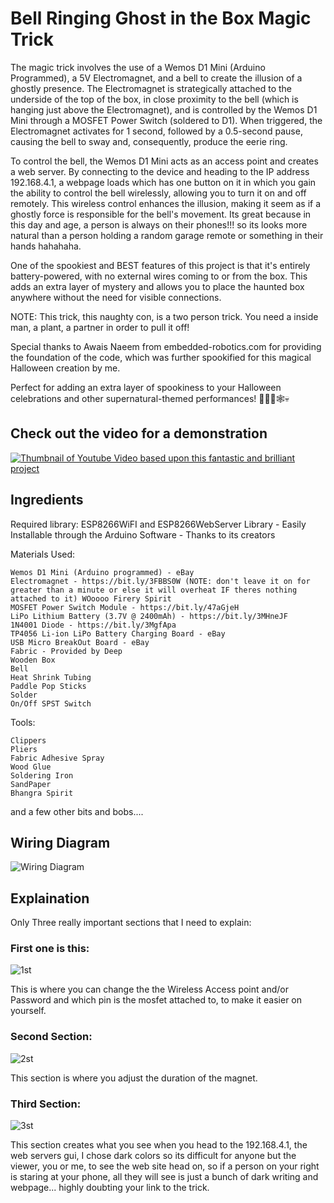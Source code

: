 # Bell Ringing Ghost in the Box Magic Trick

The magic trick involves the use of a Wemos D1 Mini (Arduino Programmed), a 5V Electromagnet, and a bell to create the illusion of a ghostly presence. The Electromagnet is strategically attached to the underside of the top of the box, in close proximity to the bell (which is hanging just above the Electromagnet), and is controlled by the Wemos D1 Mini through a MOSFET Power Switch (soldered to D1). When triggered, the Electromagnet activates for 1 second, followed by a 0.5-second pause, causing the bell to sway and, consequently, produce the eerie ring.

To control the bell, the Wemos D1 Mini acts as an access point and creates a web server. By connecting to the device and heading to the IP address 192.168.4.1, a webpage loads which has one button on it in which you gain the ability to control the bell wirelessly, allowing you to turn it on and off remotely. This wireless control enhances the illusion, making it seem as if a ghostly force is responsible for the bell's movement. Its great because in this day and age, a person is always on their phones!!! so its looks more natural than a person holding a random garage remote or something in their hands hahahaha.

One of the spookiest and BEST features of this project is that it's entirely battery-powered, with no external wires coming to or from the box. This adds an extra layer of mystery and allows you to place the haunted box anywhere without the need for visible connections. 

NOTE: This trick, this naughty con, is a two person trick. You need a inside man, a plant, a partner in order to pull it off!

Special thanks to Awais Naeem from embedded-robotics.com for providing the foundation of the code, which was further spookified for this magical Halloween creation by me. 

Perfect for adding an extra layer of spookiness to your Halloween celebrations and other supernatural-themed performances! 🎃👻🔔🕸️💀


## Check out the video for a demonstration
[![Thumbnail of Youtube Video based upon this fantastic and brilliant project](https://i.ibb.co/cXZM1jh/thumbnail.png)](https://www.youtube.com/watch?v=KbHJlr8aNq8)

## Ingredients

Required library:
ESP8266WiFI and ESP8266WebServer Library - Easily Installable through the Arduino Software - Thanks to its creators

 Materials Used:

    Wemos D1 Mini (Arduino programmed) - eBay
    Electromagnet - https://bit.ly/3FBBS0W (NOTE: don't leave it on for greater than a minute or else it will overheat IF theres nothing attached to it) WOoooo Firery Spirit
    MOSFET Power Switch Module - https://bit.ly/47aGjeH
    LiPo Lithium Battery (3.7V @ 2400mAh) - https://bit.ly/3MHneJF
    1N4001 Diode - https://bit.ly/3MgfApa
    TP4056 Li-ion LiPo Battery Charging Board - eBay
    USB Micro BreakOut Board - eBay
    Fabric - Provided by Deep
    Wooden Box
    Bell
    Heat Shrink Tubing
    Paddle Pop Sticks
    Solder
    On/Off SPST Switch

 Tools:

    Clippers
    Pliers
    Fabric Adhesive Spray
    Wood Glue
    Soldering Iron
    SandPaper
    Bhangra Spirit

   and a few other bits and bobs....

## Wiring Diagram

![Wiring Diagram](https://i.ibb.co/mh7Pc0d/Wiring-Diagramv2.png)

## Explaination

Only Three really important sections that I need to explain:

### First one is this:

![1st](https://i.ibb.co/1fYcKDx/1.png)

This is where you can change the the Wireless Access point and/or Password and which pin is the mosfet attached to, to make it easier on yourself. 


### Second Section:

![2st](https://i.ibb.co/h2dsSKN/2.png)

This section is where you adjust the duration of the magnet.


### Third Section:

![3st](https://i.ibb.co/THzbMcW/3.png)

This section creates what you see when you head to the 192.168.4.1, the web servers gui, I chose dark colors so its difficult for anyone but the viewer, you or me, to see the web site head on, so if a person on your right is staring at your phone, all they will see is just a bunch of dark writing and webpage... highly doubting your link to the trick.
